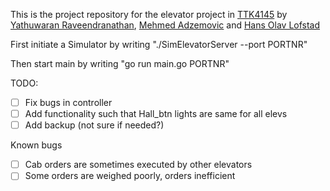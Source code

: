 

This is the project repository for the elevator project in [TTK4145](https://github.com/TTK4145) by [Yathuwaran Raveendranathan](https://github.com/yathuwaran), [Mehmed Adzemovic](https://github.com/mehmeda) and [Hans Olav Lofstad](https://github.com/SupremeAckbar)

First initiate a Simulator by writing "./SimElevatorServer --port PORTNR"

Then start main by writing "go run main.go PORTNR"



TODO: 

 - [ ] Fix bugs in controller
 - [ ] Add functionality such that Hall_btn lights are same for all elevs
 - [ ] Add backup (not sure if needed?)

Known bugs

 - [ ] Cab orders are sometimes executed by other elevators
 - [ ] Some orders are weighed poorly, orders inefficient
